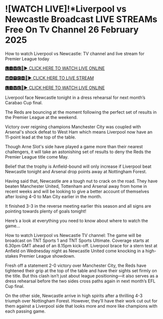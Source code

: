# ![WATCH LIVE]!*Liverpool vs Newcastle Broadcast LIVE STREAMs Free On Tv Channel 26 February 2025
How to watch Liverpool vs Newcastle: TV channel and live stream for Premier League today

[🅻🅸🆅🅴🔴▶️ CLICK HERE TO WATCH LIVE ONLINE](https://get-premir-leag-full-here.blogspot.com/)

[🆆🅰🆃🅲🅷🔴▶️ CLICK HERE TO LIVE STREAM](https://get-premir-leag-full-here.blogspot.com/)

[🅻🅸🆅🅴🔴▶️ CLICK HERE TO WATCH LIVE ONLINE](https://get-premir-leag-full-here.blogspot.com/)

Liverpool face Newcastle tonight in a dress rehearsal for next month’s Carabao Cup final.

The Reds are bouncing at the moment following the perfect set of results in the Premier League at the weekend.

Victory over reigning champions Manchester City was coupled with Arsenal's shock defeat to West Ham which means Liverpool now have an 11-point lead at the top of the table.

Though Arne Slot's side have played a game more than their nearest challengers, it will take an astonishing set of results to deny the Reds the Premier League title come May.

Belief that the trophy is Anfield-bound will only increase if Liverpool beat Newcastle tonight and Arsenal drop points away at Nottingham Forest.

Having said that, Newcastle are a tough nut to crack on the road. They have beaten Manchester United, Tottenham and Arsenal away from home in recent weeks and will be looking to give a better account of themselves after losing 4-0 to Man City earlier in the month.

It finished 3-3 in the reverse meeting earlier this season and all signs are pointing towards plenty of goals tonight!

Here’s a look at everything you need to know about where to watch the game...

How to watch Liverpool vs Newcastle
TV channel: The game will be broadcast on TNT Sports 1 and TNT Sports Ultimate. Coverage starts at 6.30pm GMT ahead of an 8.15pm kick-off.
Liverpool brace for a stern test at Anfield on Wednesday night as Newcastle United come knocking in a high-stakes Premier League showdown.

Fresh off a statement 2-0 victory over Manchester City, the Reds have tightened their grip at the top of the table and have their sights set firmly on the title. But this clash isn’t just about league positioning—it also serves as a dress rehearsal before the two sides cross paths again in next month’s EFL Cup final.

On the other side, Newcastle arrive in high spirits after a thrilling 4-3 triumph over Nottingham Forest. However, they’ll have their work cut out for them against a Liverpool side that looks more and more like champions with each passing game.
